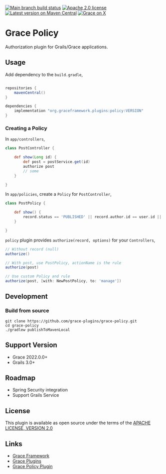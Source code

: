 [![Main branch build status](https://github.com/grace-plugins/grace-policy/workflows/Grace%20CI/badge.svg?style=flat)](https://github.com/grace-plugins/grace-policy/actions?query=workflow%3A%Grace+CI%22)
[![Apache 2.0 license](https://img.shields.io/badge/License-APACHE%202.0-green.svg?logo=APACHE&style=flat)](https://opensource.org/licenses/Apache-2.0)
[![Latest version on Maven Central](https://img.shields.io/maven-central/v/org.graceframework.plugins/policy.svg?label=Maven%20Central&logo=apache-maven&style=flat)](https://search.maven.org/search?q=g:org.graceframework.plugins)
[![Grace on X](https://img.shields.io/twitter/follow/graceframework?style=social)](https://twitter.com/graceframework)

# Grace Policy

Authorization plugin for Grails/Grace applications.


## Usage

Add dependency to the `build.gradle`,

```gradle

repositories {
    mavenCentral()
}

dependencies {
    implementation "org.graceframework.plugins:policy:VERSION"
}
```


### Creating a Policy

In `app/controllers`,

```groovy
class PostController {

    def show(Long id) {
        def post = postService.get(id)
        authorize post
        // some
    }

}
```

In `app/policies`, create a `Policy` for `PostController`,

```groovy
class PostPolicy {

    def show() {
        record.status == 'PUBLISHED' || record.author.id == user.id || user.hasRole('ROLE_ADMIN')
    }

}
```

`policy` plugin provides `authorize(record, options)` for your `Controllers`,

```groovy
// Without record (null)
authorize() 

// With post, use PostPolicy, actionName is the rule
authorize(post)

// Use custom Policy and rule
authorize(post, [with: NewPostPolicy, to: 'manage'])
```

## Development

### Build from source

```
git clone https://github.com/grace-plugins/grace-policy.git
cd grace-policy
./gradlew publishToMavenLocal
```

## Support Version

* Grace 2022.0.0+
* Grails 3.0+

## Roadmap

* Spring Security integration
* Support Grails Service

## License

This plugin is available as open source under the terms of the [APACHE LICENSE, VERSION 2.0](http://apache.org/Licenses/LICENSE-2.0)

## Links

- [Grace Framework](https://github.com/graceframework/grace-framework)
- [Grace Plugins](https://github.com/grace-plugins)
- [Grace Policy Plugin](https://github.com/grace-plugins/grace-policy)
